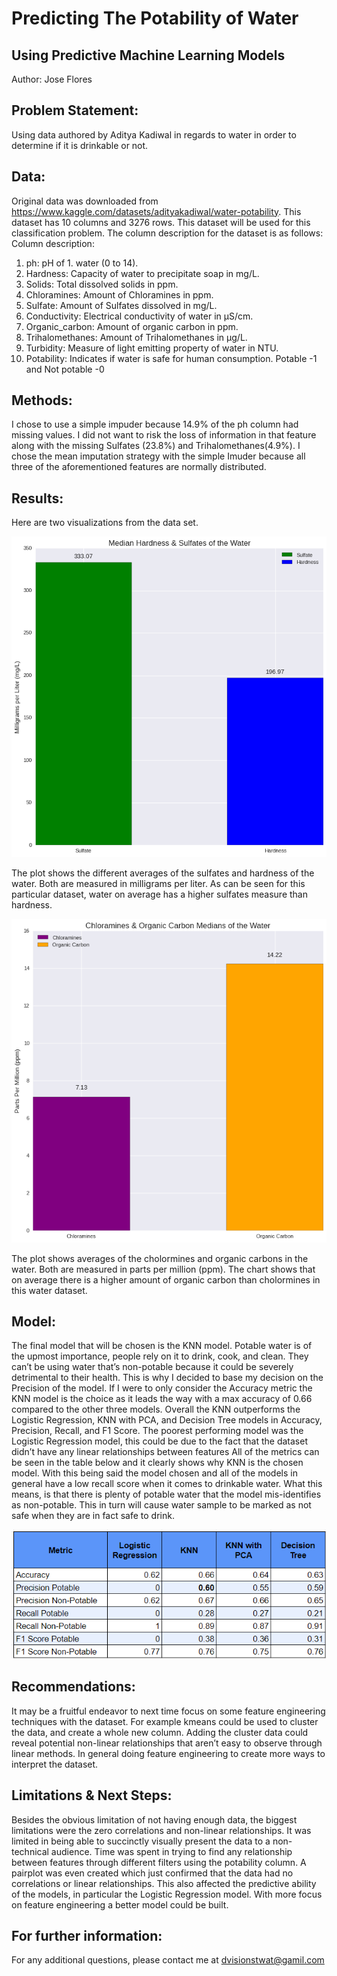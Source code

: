 # Predicting The Potability of Water
## Using Predictive Machine Learning Models
Author: Jose Flores

## Problem Statement:
Using data authored by Aditya Kadiwal in regards to water in order to determine if it is drinkable or not.

## Data:
Original data was downloaded from https://www.kaggle.com/datasets/adityakadiwal/water-potability.
This dataset has 10 columns and 3276 rows. This dataset will be used for this classification problem. The column description for the dataset is as follows:
Column description:

1. ph: pH of 1. water (0 to 14).
2. Hardness: Capacity of water to precipitate soap in mg/L.
3. Solids: Total dissolved solids in ppm.
4. Chloramines: Amount of Chloramines in ppm.
5. Sulfate: Amount of Sulfates dissolved in mg/L.
6. Conductivity: Electrical conductivity of water in μS/cm.
7. Organic_carbon: Amount of organic carbon in ppm.
8. Trihalomethanes: Amount of Trihalomethanes in μg/L.
9. Turbidity: Measure of light emitting property of water in NTU.
10. Potability: Indicates if water is safe for human consumption. Potable -1 and Not potable -0

## Methods:
I chose to use a simple impuder because 14.9%  of the ph column had missing values. I did not want to risk the loss of information in that feature along with the missing Sulfates (23.8%) and Trihalomethanes(4.9%). I chose the mean imputation strategy with the simple Imuder because all three of the aforementioned features are normally distributed. 

## Results:

Here are two visualizations from the data set. 

![image](https://github.com/dvisionst/Project_Two/blob/main/%231.png)

The plot shows the different averages of the sulfates and hardness of the water. Both are measured in milligrams per liter. As can be seen for this particular dataset, water on average has a higher sulfates measure than hardness.




 ![image](https://github.com/dvisionst/Project_Two/blob/main/%232.png)

The plot shows averages of the cholormines and organic carbons in the water. Both are measured in parts per million (ppm). The chart shows that on average there is a higher amount of organic carbon than cholormines in this water dataset. 

## Model:

The final model that will be chosen is the KNN model. Potable water is of the upmost importance, people rely on it to drink, cook, and clean. They can’t be using water that’s non-potable because it could be severely detrimental to their health. This is why I decided to base my decision on the Precision of the model. If I were to only consider the Accuracy metric the KNN model is the choice as it leads the way with a max accuracy of 0.66 compared to the other three models. Overall the KNN outperforms the Logistic Regression, KNN with PCA, and Decision Tree models in Accuracy, Precision, Recall, and F1 Score. The poorest performing model was the Logistic Regression model, this could be due to the fact that the dataset didn’t have any linear relationships between features All of the metrics can be seen in the table below and it clearly shows why KNN is the chosen model. With this being said the model chosen and all of the models in general have a low recall score when it comes to drinkable water. What this means, is that there is plenty of potable water that the model mis-identifies as non-potable. This in turn will cause water sample to be marked as not safe when they are in fact safe to drink. 

![image](https://github.com/dvisionst/Project_Two/blob/main/Water_Table.png)

## Recommendations:
It may be a fruitful endeavor to next time focus on some feature engineering techniques with the dataset. For example kmeans could be used to cluster the data, and create a whole new column. Adding the cluster data could reveal potential non-linear relationships that aren’t easy to observe through linear methods.  In general doing feature engineering to create more ways to interpret the dataset. 

## Limitations & Next Steps:
Besides the obvious limitation of not having enough data, the biggest limitations were the zero correlations and non-linear relationships. It was limited in being able to succinctly visually present the data to a non-technical audience. Time was spent in trying to find any relationship between features through different filters using the potability column. A pairplot was even created which just confirmed that the data had no correlations or linear relationships. This also affected the predictive ability of the models, in particular the Logistic Regression model. With more focus on feature engineering a better model could be built. 

## For further information:
For any additional questions, please contact me at dvisionstwat@gamil.com 


